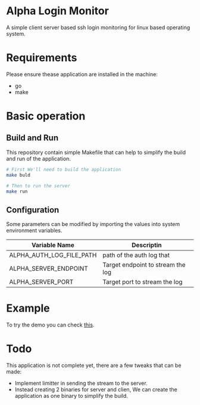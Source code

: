 # Alpha Login Monitor

A simple client server based ssh login monitoring for linux based operating system.

# Requirements

Please ensure thease application are installed in the machine:
- go
- make

# Basic operation
## Build and Run
This repository contain simple Makefile that can help to simplify the build and run of the application.

```bash
# First We'll need to build the application 
make buld

# Then to run the server
make run
```
## Configuration

Some parameters can be modified by importing the values into system environment variables.

| Variable Name  	        | Descriptin                        |
|---	                    |---	                            |
| ALPHA_AUTH_LOG_FILE_PATH  | path of the auth log that         |
| ALPHA_SERVER_ENDPOINT  	| Target endpoint to stream the log |
| ALPHA_SERVER_PORT  	    | Target port to stream the log     |

# Example

To try the demo you can check [this](https://github.com/syhrz/alpha-login-monitor/tree/main/example).

# Todo

This application is not complete yet, there are a few tweaks that can be made:

- Implement limitter in sending the stream to the server.
- Instead creating 2 binaries for server and clien, We can create the application as one binary to simplify the build. 